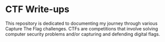# CTF Write-ups

This repository is dedicated to documenting my journey through various Capture The Flag challenges. CTFs are competitions that involve solving computer security problems and/or capturing and defending digital flags.
